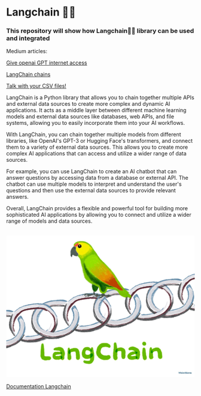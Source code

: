 # Langchain 🦜🔗
### This repository will show how Langchain🦜🔗 library can be used and integrated

Medium articles:

[Give openai GPT internet access](https://medium.com/@rubentak/give-openai-models-with-internet-access-using-langchain-7d5849f33e03)


[LangChain chains](https://medium.com/@rubentak/langchain-using-different-langchain-chains-to-write-a-new-episode-for-the-office-us-7c45d869d895)

[Talk with your CSV files!](https://medium.com/@rubentak/talk-to-your-data-base-with-gpt-models-using-langchain-csv-19e2b32aa729)


LangChain is a Python library that allows you to chain together multiple APIs and external data sources to create more complex and dynamic AI applications. It acts as a middle layer between different machine learning models and external data sources like databases, web APIs, and file systems, allowing you to easily incorporate them into your AI workflows.

With LangChain, you can chain together multiple models from different libraries, like OpenAI's GPT-3 or Hugging Face's transformers, and connect them to a variety of external data sources. This allows you to create more complex AI applications that can access and utilize a wider range of data sources.

For example, you can use LangChain to create an AI chatbot that can answer questions by accessing data from a database or external API. The chatbot can use multiple models to interpret and understand the user's questions and then use the external data sources to provide relevant answers.

Overall, LangChain provides a flexible and powerful tool for building more sophisticated AI applications by allowing you to connect and utilize a wider range of models and data sources.

<br>
<img src="data/images/LangChain.jpeg" alt="Langchain image" width="1200"/>

[Documentation Langchain](https://python.langchain.com/en/latest/index.html)
